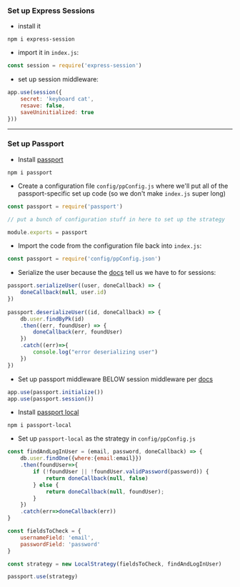 ### Set up Express Sessions
* install it
```
npm i express-session
```

* import it in `index.js`: 
```javascript
const session = require('express-session')
```
* set up session middleware: 
```javascript
app.use(session({
    secret: 'keyboard cat',
    resave: false,
    saveUninitialized: true
}))
```
---
### Set up Passport

* Install [passport](http://www.passportjs.org/)
```
npm i passport
```
* Create a configuration file `config/ppConfig.js` where we'll put all of the passport-specific set up code (so we don't make `index.js` super long)

```javascript
const passport = require('passport')

// put a bunch of configuration stuff in here to set up the strategy

module.exports = passport
```

* Import the code from the configuration file back into `index.js`:
```javascript
const passport = require('config/ppConfig.json')
```

* Serialize the user because the [docs](https://www.npmjs.com/package/passport#sessions) tell us we have to for sessions:
```javascript
passport.serializeUser((user, doneCallback) => {
    doneCallback(null, user.id)
})
   
passport.deserializeUser((id, doneCallback) => {
    db.user.findByPk(id)
    .then((err, foundUser) => {
        doneCallback(err, foundUser)
    })
    .catch((err)=>{
        console.log("error deserializing user")
    })
})
```

* Set up passport middleware BELOW session middleware per [docs](https://www.npmjs.com/package/passport#middleware)

```javascript
app.use(passport.initialize())
app.use(passport.session())
```

* Install [passport local](http://www.passportjs.org/packages/passport-local/)

```
npm i passport-local
```

* Set up `passport-local` as the strategy in `config/ppConfig.js`

```javascript
const findAndLogInUser = (email, password, doneCallback) => {
    db.user.findOne({where:{email:email}})
    .then(foundUser=>{
        if (!foundUser || !foundUser.validPassword(password)) { 
            return doneCallback(null, false)
        } else {
            return doneCallback(null, foundUser);
        }
    })
    .catch(err=>doneCallback(err))
}

const fieldsToCheck = {
    usernameField: 'email',
    passwordField: 'password'
}

const strategy = new LocalStrategy(fieldsToCheck, findAndLogInUser)

passport.use(strategy)
```




